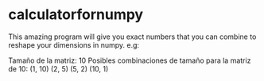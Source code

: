 # calculatorfornumpy
This amazing program will give you exact numbers that you can combine to reshape your dimensions in numpy.
e.g:

Tamaño de la matriz: 10
Posibles combinaciones de tamaño para la matriz de 10:
(1, 10)
(2, 5)
(5, 2)
(10, 1)
